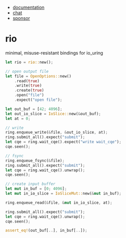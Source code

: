 * [documentation](https://docs.rs/sled)
* [chat](https://discord.gg/Z6VsXds)
* [sponsor](https://github.com/sponsors/spacejam)

# rio

minimal, misuse-resistant bindings for io_uring

```rust
let rio = rio::new();

// open output file
let file = OpenOptions::new()
    .read(true)
    .write(true)
    .create(true)
    .open("file")
    .expect("open file");

let out_buf = [42; 4096];
let out_io_slice = IoSlice::new(&out_buf);
let at = 0;

// write
ring.enqueue_write(&file, &out_io_slice, at);
ring.submit_all().expect("submit");
let cqe = ring.wait_cqe().expect("write wait_cqe");
cqe.seen();

// fsync
ring.enqueue_fsync(&file);
ring.submit_all().expect("submit");
let cqe = ring.wait_cqe().unwrap();
cqe.seen();

// create input buffer
let mut in_buf = [0; 4096];
let mut in_io_slice = IoSliceMut::new(&mut in_buf);

ring.enqueue_read(&file, &mut in_io_slice, at);

ring.submit_all().expect("submit");
let cqe = ring.wait_cqe().unwrap();
cqe.seen();

assert_eq!(out_buf[..], in_buf[..]);
```
